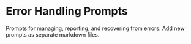 # Error Handling Prompts

Prompts for managing, reporting, and recovering from errors. Add new prompts as separate markdown files.
